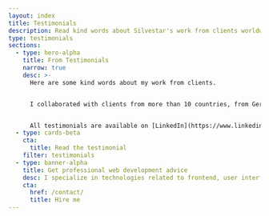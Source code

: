 ```yaml
---
layout: index
title: Testimonials
description: Read kind words about Silvestar's work from clients worldwide, from Spain and Germany to the United States. Every testimonial are available on LinkedIn, too.
type: testimonials
sections:
  - type: hero-alpha
    title: From Testimonials
    narrow: true
    desc: >-
      Here are some kind words about my work from clients.


      I collaborated with clients from more than 10 countries, from Germany and Spain to **The United States**.


      All testimonials are available on [LinkedIn](https://www.linkedin.com/in/starbist/), too.
  - type: cards-beta
    cta:
      title: Read the testimonial
    filter: testimonials
  - type: banner-alpha
    title: Get professional web development advice
    desc: I specialize in technologies related to frontend, user interface, and website development.
    cta:
      href: /contact/
      title: Hire me
---
```


